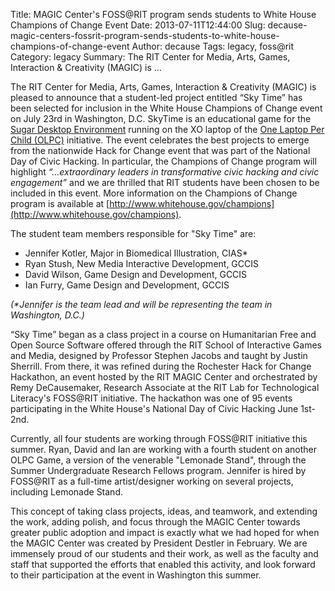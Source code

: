 Title: MAGIC Center's FOSS@RIT program sends students to White House Champions of Change Event
Date: 2013-07-11T12:44:00
Slug: decause-magic-centers-fossrit-program-sends-students-to-white-house-champions-of-change-event
Author: decause
Tags: legacy, foss@rit
Category: legacy
Summary: The RIT Center for Media, Arts, Games, Interaction & Creativity (MAGIC) is ... 

The RIT Center for Media, Arts, Games, Interaction & Creativity (MAGIC) is
pleased to announce that a student-led project entitled “Sky Time” has been
selected for inclusion in the White House Champions of Change event on July
23rd in Washington, D.C. SkyTime is an educational game for the [Sugar Desktop
Environment](http://sugarlabs.org) running on the XO laptop of the [One Laptop
Per Child (OLPC)](http://laptop.org) initiative. The event celebrates the best
projects to emerge from the nationwide Hack for Change event that was part of
the National Day of Civic Hacking. In particular, the Champions of Change
program will highlight _“…extraordinary leaders in transformative civic
hacking and civic engagement”_ and we are thrilled that RIT students have been
chosen to be included in this event. More information on the Champions of
Change program is available at
[http://www.whitehouse.gov/champions](http://www.whitehouse.gov/champions).

The student team members responsible for "Sky Time" are:

  * Jennifer Kotler, Major in Biomedical Illustration, CIAS*
  * Ryan Stush, New Media Interactive Development, GCCIS
  * David Wilson, Game Design and Development, GCCIS
  * Ian Furry, Game Design and Development, GCCIS

_(*Jennifer is the team lead and will be representing the team in Washington,
D.C.)_

“Sky Time” began as a class project in a course on Humanitarian Free and Open
Source Software offered through the RIT School of Interactive Games and Media,
designed by Professor Stephen Jacobs and taught by Justin Sherrill. From
there, it was refined during the Rochester Hack for Change Hackathon, an event
hosted by the RIT MAGIC Center and orchestrated by Remy DeCausemaker, Research
Associate at the RIT Lab for Technological Literacy's FOSS@RIT initiative. The
hackathon was one of 95 events participating in the White House's National Day
of Civic Hacking June 1st-2nd.

Currently, all four students are working through FOSS@RIT initiative this
summer. Ryan, David and Ian are working with a fourth student on another OLPC
Game, a version of the venerable "Lemonade Stand", through the Summer
Undergraduate Research Fellows program. Jennifer is hired by FOSS@RIT as a
full-time artist/designer working on several projects, including Lemonade
Stand.

This concept of taking class projects, ideas, and teamwork, and extending the
work, adding polish, and focus through the MAGIC Center towards greater public
adoption and impact is exactly what we had hoped for when the MAGIC Center was
created by President Destler in February. We are immensely proud of our
students and their work, as well as the faculty and staff that supported the
efforts that enabled this activity, and look forward to their participation at
the event in Washington this summer.

